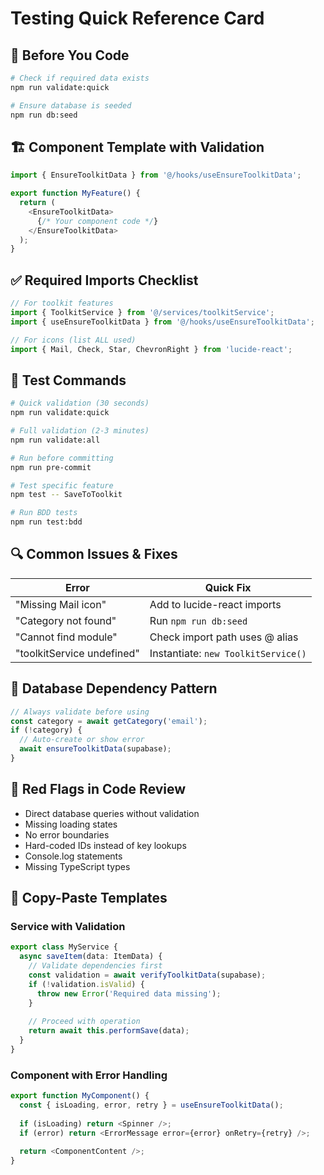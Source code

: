 # Testing Quick Reference Card

## 🚀 Before You Code

```bash
# Check if required data exists
npm run validate:quick

# Ensure database is seeded
npm run db:seed
```

## 🏗️ Component Template with Validation

```typescript
import { EnsureToolkitData } from '@/hooks/useEnsureToolkitData';

export function MyFeature() {
  return (
    <EnsureToolkitData>
      {/* Your component code */}
    </EnsureToolkitData>
  );
}
```

## ✅ Required Imports Checklist

```typescript
// For toolkit features
import { ToolkitService } from '@/services/toolkitService';
import { useEnsureToolkitData } from '@/hooks/useEnsureToolkitData';

// For icons (list ALL used)
import { Mail, Check, Star, ChevronRight } from 'lucide-react';
```

## 🧪 Test Commands

```bash
# Quick validation (30 seconds)
npm run validate:quick

# Full validation (2-3 minutes)
npm run validate:all

# Run before committing
npm run pre-commit

# Test specific feature
npm test -- SaveToToolkit

# Run BDD tests
npm run test:bdd
```

## 🔍 Common Issues & Fixes

| Error | Quick Fix |
|-------|-----------|
| "Missing Mail icon" | Add to lucide-react imports |
| "Category not found" | Run `npm run db:seed` |
| "Cannot find module" | Check import path uses @ alias |
| "toolkitService undefined" | Instantiate: `new ToolkitService()` |

## 📝 Database Dependency Pattern

```typescript
// Always validate before using
const category = await getCategory('email');
if (!category) {
  // Auto-create or show error
  await ensureToolkitData(supabase);
}
```

## 🚨 Red Flags in Code Review

- Direct database queries without validation
- Missing loading states
- No error boundaries
- Hard-coded IDs instead of key lookups
- Console.log statements
- Missing TypeScript types

## 🎯 Copy-Paste Templates

### Service with Validation
```typescript
export class MyService {
  async saveItem(data: ItemData) {
    // Validate dependencies first
    const validation = await verifyToolkitData(supabase);
    if (!validation.isValid) {
      throw new Error('Required data missing');
    }
    
    // Proceed with operation
    return await this.performSave(data);
  }
}
```

### Component with Error Handling
```typescript
export function MyComponent() {
  const { isLoading, error, retry } = useEnsureToolkitData();
  
  if (isLoading) return <Spinner />;
  if (error) return <ErrorMessage error={error} onRetry={retry} />;
  
  return <ComponentContent />;
}
```